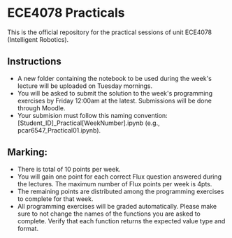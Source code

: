# ECE4078 Practicals
This is the official repository for the practical sessions of unit ECE4078 (Intelligent Robotics). 

## Instructions

- A new folder containing the notebook to be used during the week's lecture will be uploaded on Tuesday mornings. 
- You will be asked to submit the solution to the week's programming exercises by Friday 12:00am at the latest. Submissions will be done through Moodle.
- Your submision must follow this naming convention: [Student_ID]_Practical[WeekNumber].ipynb (e.g., pcar6547_Practical01.ipynb).


## Marking:
- There is total of 10 points per week.
- You will gain one point for each correct Flux question answered during the lectures. The maximum number of Flux points per week is 4pts.
- The remaining points are distributed among the programming exercises to complete for that week.
- All programming exercises will be graded automatically. Please make sure to not change the names of the functions you are asked to complete. Verify that each function returns the expected value type and format.

